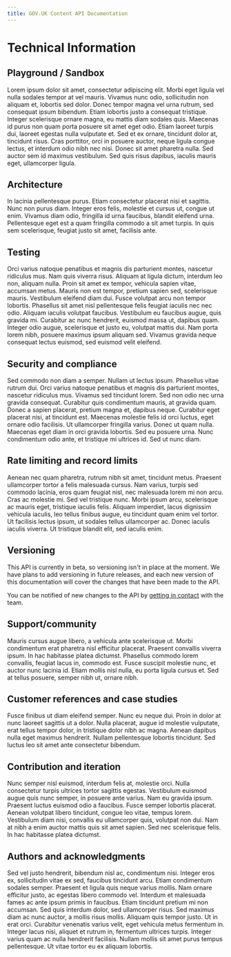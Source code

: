 ```yaml
---
title: GOV.UK Content API Documentation
---
```


# Technical Information

## Playground / Sandbox

Lorem ipsum dolor sit amet, consectetur adipiscing elit. Morbi eget ligula vel nulla sodales tempor at vel mauris. Vivamus nunc odio, sollicitudin non aliquam et, lobortis sed dolor. Donec tempor magna vel urna rutrum, sed consequat ipsum bibendum. Etiam lobortis justo a consequat tristique. Integer scelerisque ornare magna, eu mattis diam sodales quis. Maecenas id purus non quam porta posuere sit amet eget odio. Etiam laoreet turpis dui, laoreet egestas nulla vulputate et. Sed et ex ornare, tincidunt dolor at, tincidunt risus. Cras porttitor, orci in posuere auctor, neque ligula congue lectus, et interdum odio nibh nec nisi. Donec sit amet pharetra nulla. Sed auctor sem id maximus vestibulum. Sed quis risus dapibus, iaculis mauris eget, ullamcorper ligula.

## Architecture

In lacinia pellentesque purus. Etiam consectetur placerat nisi et sagittis. Nunc non purus diam. Integer eros felis, molestie et cursus ut, congue ut enim. Vivamus diam odio, fringilla id urna faucibus, blandit eleifend urna. Pellentesque eget est a quam fringilla commodo a sit amet turpis. In quis sem scelerisque, feugiat justo sit amet, facilisis ante.

## Testing

Orci varius natoque penatibus et magnis dis parturient montes, nascetur ridiculus mus. Nam quis viverra risus. Aliquam at ligula dictum, interdum leo non, aliquam nulla. Proin sit amet ex tempor, vehicula sapien vitae, accumsan metus. Mauris non est tempor, pretium sapien sed, scelerisque mauris. Vestibulum eleifend diam dui. Fusce volutpat arcu non tempor lobortis. Phasellus sit amet nisl pellentesque felis feugiat iaculis nec nec odio. Aliquam iaculis volutpat faucibus. Vestibulum eu faucibus augue, quis gravida mi. Curabitur ac nunc hendrerit, euismod massa ut, dapibus quam. Integer odio augue, scelerisque et justo eu, volutpat mattis dui. Nam porta lorem nibh, posuere maximus ipsum aliquam sed. Vivamus gravida neque consequat lectus euismod, sed euismod velit eleifend.

## Security and compliance

Sed commodo non diam a semper. Nullam ut lectus ipsum. Phasellus vitae rutrum dui. Orci varius natoque penatibus et magnis dis parturient montes, nascetur ridiculus mus. Vivamus sed tincidunt lorem. Sed non odio nec urna gravida consequat. Curabitur quis condimentum mauris, at gravida quam. Donec a sapien placerat, pretium magna et, dapibus neque. Curabitur eget placerat nisi, at tincidunt est. Maecenas molestie felis id orci luctus, eget ornare odio facilisis. Ut ullamcorper fringilla varius. Donec ut quam nulla. Maecenas eget diam in orci gravida lobortis. Sed eu posuere urna. Nunc condimentum odio ante, et tristique mi ultrices id. Sed ut nunc diam.

## Rate limiting and record limits

Aenean nec quam pharetra, rutrum nibh sit amet, tincidunt metus. Praesent ullamcorper tortor a felis malesuada cursus. Nam varius, turpis sed commodo lacinia, eros quam feugiat nisl, nec malesuada lorem mi non arcu. Cras ac molestie mi. Sed vel tristique nunc. Morbi ipsum arcu, scelerisque ac mauris eget, tristique iaculis felis. Aliquam imperdiet, lacus dignissim vehicula iaculis, leo tellus finibus augue, eu tincidunt quam enim vel tortor. Ut facilisis lectus ipsum, ut sodales tellus ullamcorper ac. Donec iaculis iaculis viverra. Ut tristique blandit elit, sed iaculis enim.

## Versioning

This API is currently in beta, so versioning isn't in place at the moment. We have plans to add versioning in future releases, and each new version of this documentation will cover the changes that have been made to the API.

You can be notified of new changes to the API by [getting in contact](#support/community) with the team.

## Support/community

Mauris cursus augue libero, a vehicula ante scelerisque ut. Morbi condimentum erat pharetra nisl efficitur placerat. Praesent convallis viverra ipsum. In hac habitasse platea dictumst. Phasellus commodo lorem convallis, feugiat lacus in, commodo est. Fusce suscipit molestie nunc, et auctor nunc lacinia id. Etiam mollis nisl nulla, eu porta ligula cursus et. Sed at tellus posuere, semper nibh ut, ornare nibh.

## Customer references and case studies

Fusce finibus ut diam eleifend semper. Nunc eu neque dui. Proin in dolor at nunc laoreet sagittis ut a dolor. Nulla placerat, augue id molestie vulputate, erat tellus tempor dolor, in tristique dolor nibh ac magna. Aenean dapibus nulla eget maximus hendrerit. Nullam pellentesque lobortis tincidunt. Sed luctus leo sit amet ante consectetur bibendum.

## Contribution and iteration

Nunc semper nisl euismod, interdum felis at, molestie orci. Nulla consectetur turpis ultrices tortor sagittis egestas. Vestibulum euismod augue quis nunc semper, in posuere ante varius. Nam eu gravida ipsum. Praesent luctus euismod odio a faucibus. Fusce semper lobortis placerat. Aenean volutpat libero tincidunt, congue leo vitae, tempus lorem. Vestibulum diam nisi, convallis eu ullamcorper quis, volutpat non dui. Nam at nibh a enim auctor mattis quis sit amet sapien. Sed nec scelerisque felis. In hac habitasse platea dictumst.

## Authors and acknowledgments

Sed vel justo hendrerit, bibendum nisl ac, condimentum nisi. Integer eros ex, sollicitudin vitae ex sed, faucibus tincidunt arcu. Etiam condimentum sodales semper. Praesent et ligula quis neque varius mollis. Nam ornare efficitur justo, ac egestas libero commodo vel. Interdum et malesuada fames ac ante ipsum primis in faucibus. Etiam tincidunt pretium mi non accumsan. Sed quis interdum dolor, sed ullamcorper risus. Sed maximus diam ac nunc auctor, a mollis risus mollis. Aliquam quis tempor justo. Ut in erat orci. Curabitur venenatis varius velit, eget vehicula metus fermentum in. Integer lacus nisi, aliquet et rutrum in, fermentum ultrices turpis. Integer varius quam ac nulla hendrerit facilisis. Nullam mollis sit amet purus tempus pellentesque. Ut vitae tortor eu ex aliquam lobortis.
